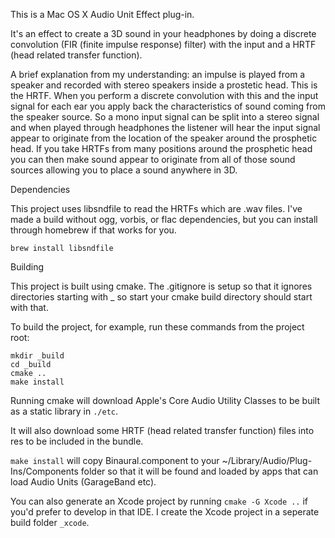 
This is a Mac OS X Audio Unit Effect plug-in.

It's an effect to create a 3D sound in your headphones by doing a discrete convolution (FIR (finite impulse response) filter) with the input and a HRTF (head related transfer function). 

A brief explanation from my understanding: an impulse is played from a speaker and recorded with stereo speakers inside a prostetic head. This is the HRTF. When you perform a discrete convolution with this and the input signal for each ear you apply back the characteristics of sound coming from the speaker source. So a mono input signal can be split into a stereo signal and when played through headphones the listener will hear the input signal appear to originate from the location of the speaker around the prosphetic head. If you take HRTFs from many positions around the prosphetic head you can then make sound appear to originate from all of those sound sources allowing you to place a sound anywhere in 3D.

Dependencies

This project uses libsndfile to read the HRTFs which are .wav files. I've made a build without ogg, vorbis, or flac dependencies, but you can install through homebrew if that works for you.

`brew install libsndfile`

Building

This project is built using cmake. The .gitignore is setup so that it ignores directories starting with _ so start your cmake build directory should start with that.

To build the project, for example, run these commands from the project root:

```
mkdir _build
cd _build
cmake ..
make install
```

Running cmake will download Apple's Core Audio Utility Classes to be built as a static library in `./etc`.

It will also download some HRTF (head related transfer function) files into res to be included in the bundle.

`make install` will copy Binaural.component to your ~/Library/Audio/Plug-Ins/Components folder so that it will be found and loaded by apps that can load Audio Units (GarageBand etc).

You can also generate an Xcode project by running `cmake -G Xcode ..` if you'd prefer to develop in that IDE. I create the Xcode project in a seperate build folder `_xcode`.